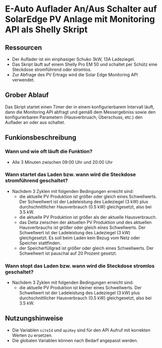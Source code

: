 # E-Auto Auflader An/Aus Schalter auf SolarEdge PV Anlage mit Monitoring API als Shelly Skript
## Ressourcen
 + Der Auflader ist ein einphasiger Schuko 3kW, 13A Ladeziegel.
 + Das Skript läuft auf einem Shelly Pro EM 50 und schaltet per Schütz eine Steckdose stromführend oder stromlos.
 + Zur Abfrage des PV Ertrags wird die Solar Edge Monitoring API verwendet.

## Grober Ablauf
Das Skript startet einen Timer der in einem konfigurierbarem Intervall läuft, dann die Monitoring API abfragt und gemäß dem Messergebniss sowie den konfigurierbaren Parametern (Hausverbruach, Überschuss, etc.) den Auflader an oder aus schaltet.

## Funkionsbeschreibung
### Wann und wie oft läuft die Funktion?
 + Alle 3 Minuten zwischen 09:00 Uhr und 20:00 Uhr

### Wann startet das Laden bzw. wann wird die Steckdose stromführend geschaltet?
 + Nachdem 3 Zyklen mit folgenden Bedingungen erreicht sind:
    + die aktuelle PV Produktion ist größer oder gleich eines Schwellwerts. Der Schwellwert ist der Ladeleistung des Ladeziegel (3 kW) plus durchschnittlicher Hausverbrauch (0.5 kW) gleichgesetzt, also bei 3.5 kW.
    + die aktuelle PV Produktion ist größer als der aktuelle Hausverbrauch.
    + das Delta zwischen der aktuellen PV Produktion und des aktuellen Hausverbrauchs ist größer oder gleich eines Schwellwerts. Der Schwellwert ist der Ladeleistung des Ladeziegel (3 kW) gleichgesetzt. Es soll beim Laden kein Bezug vom Netz oder Speicher stattfinden.
    + der Speicherfüllgrad ist größer oder gleich eines Schwellwerts. Der Schwellwert ist pauschal auf 20 Prozent gesetzt.

### Wann stopt das Laden bzw. wann wird die Steckdose stromlos geschaltet?
 + Nachdem 3 Zyklen mit folgenden Bedingungen erreicht sind:
    + die aktuelle PV Produktion ist kleiner eines Schwellwerts. Der Schwellwert ist der Ladeleistung des Ladeziegel (3 kW) plus durchschnittlicher Hausverbrauch (0.5 kW) gleichgesetzt, also bei 3.5 kW.

## Nutzungshinweise
+ Die Variablen `siteId` und `apiKey` sind für den API Aufruf mit korrekten Werten zu ersetzen.
+ Die globalen Variablen können nach Bedarf angepasst werden.
